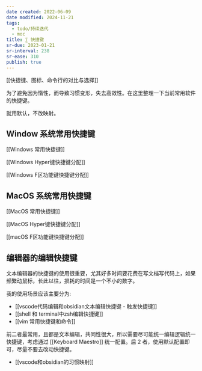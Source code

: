 ```yaml
---
date created: 2022-06-09
date modified: 2024-11-21
tags:
  - todo/持续迭代
  - moc
title: ∑ 快捷键
sr-due: 2023-01-21
sr-interval: 238
sr-ease: 310
publish: true
---
```


[[快捷键、图标、命令行的对比与选择]]

为了避免因为惰性，而导致习惯变形，失去高效性。在这里整理一下当前常用软件的快捷键。

就用默认，不改映射。

## Window 系统常用快捷键

[[Windows 常用快捷键]]

[[Windows Hyper键快捷键分配]]

[[Windows F区功能键快捷键分配]]

## MacOS 系统常用快捷键

[[MacOS 常用快捷键]]

[[MacOS Hyper键快捷键分配]]

[[macOS F区功能键快捷键分配]]

## 编辑器的编辑快捷键

文本编辑器的快捷键的使用很重要，尤其好多时间要花费在写文档写代码上，如果频繁动鼠标，长此以往，损耗的时间是一个不小的数字。

我的使用场景应该主要分为:

- [[vscode代码编辑和obsidian文本编辑快捷键 - 触发快捷键]]
- [[shell 和 terminal中zsh编辑快捷键]]
- [[vim 常用快捷键和命令]]  

前二者最常用，且都是文本编辑，共同性很大，所以需要尽可能统一编辑逻辑统一快捷键，考虑通过 [[Keyboard Maestro]] 统一配置。后 2 者，使用默认配置即可，尽量不要去改动快捷键。

- [[vscode和obsidian的习惯映射]]